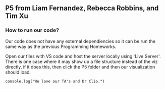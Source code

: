 ## P5 from Liam Fernandez, Rebecca Robbins, and Tim Xu


### How to run our code?
Our code does not have any external dependiencies so it can be run the same way as the previous Programming Homeworks.

Open our files with VS code and host the server locally using 'Live Server'.
There is one case where it may show up a file structure instead of the viz directly, if it does this, then click the P5 folder and then our visualization should load.


`console.log("We love our TA's and Dr Clio.")`
